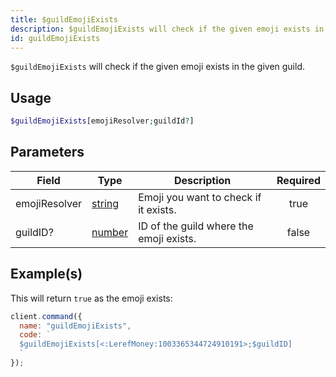 ```yaml
---
title: $guildEmojiExists
description: $guildEmojiExists will check if the given emoji exists in the given guild.
id: guildEmojiExists
---
```


`$guildEmojiExists` will check if the given emoji exists in the given guild.

## Usage

```php
$guildEmojiExists[emojiResolver;guildId?]
```

## Parameters

| Field         | Type                                                                                              | Description                             | Required |
| ------------- | ------------------------------------------------------------------------------------------------- | --------------------------------------- | :------: |
| emojiResolver | [string](https://developer.mozilla.org/en-US/docs/Web/JavaScript/Reference/Global_Objects/String) | Emoji you want to check if it exists.   |   true   |
| guildID?      | [number](https://developer.mozilla.org/en-US/docs/Web/JavaScript/Reference/Global_Objects/Number) | ID of the guild where the emoji exists. |  false   |

## Example(s)

This will return `true` as the emoji exists:

```javascript
client.command({
  name: "guildEmojiExists",
  code: `
  $guildEmojiExists[<:LerefMoney:1003365344724910191>;$guildID]
  `
});
```
